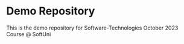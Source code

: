 # Demo Repository

This is the demo repository for Software-Technologies October 2023 Course @ SoftUni
